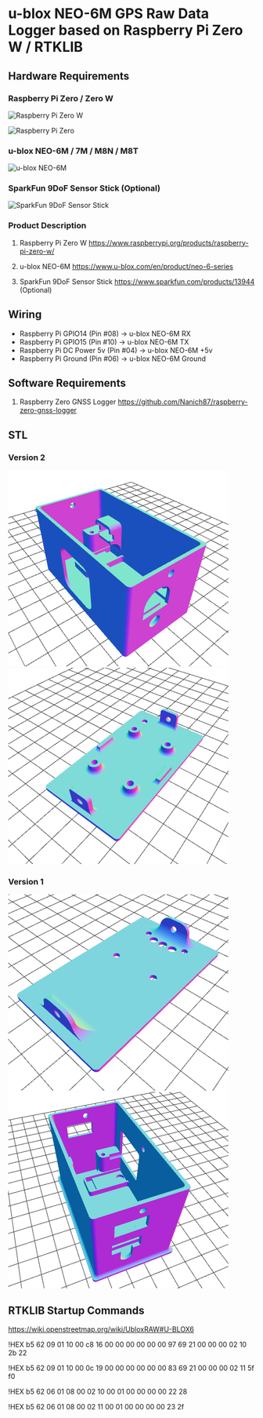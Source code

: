 # u-blox NEO-6M GPS Raw Data Logger based on Raspberry Pi Zero W / RTKLIB

## Hardware Requirements

### Raspberry Pi Zero / Zero W

![Raspberry Pi Zero W](https://github.com/Nanich87/raspberry-pi-zero-w-base-rover-u-blox-neo-6m/blob/master/images/raspberry-pi-zero-w.jpg "Raspberry Pi Zero W")

![Raspberry Pi Zero](https://github.com/Nanich87/raspberry-pi-zero-w-base-rover-u-blox-neo-6m/blob/master/images/raspberry-pi-zero.jpg "Raspberry Pi Zero")

### u-blox NEO-6M / 7M / M8N / M8T

![u-blox NEO-6M](https://github.com/Nanich87/raspberry-pi-zero-w-base-rover-u-blox-neo-6m/blob/master/images/u-blox.jpg "u-blox NEO-6M")

### SparkFun 9DoF Sensor Stick (Optional)

![SparkFun 9DoF Sensor Stick](https://github.com/Nanich87/raspberry-pi-zero-w-base-rover-u-blox-neo-6m/blob/master/images/sparkfun-9dof-sensor-stick.jpg "SparkFun 9DoF Sensor Stick")

### Product Description

1. Raspberry Pi Zero W https://www.raspberrypi.org/products/raspberry-pi-zero-w/

2. u-blox NEO-6M https://www.u-blox.com/en/product/neo-6-series

3. SparkFun 9DoF Sensor Stick https://www.sparkfun.com/products/13944 (Optional)

## Wiring

- Raspberry Pi GPIO14 (Pin #08) -> u-blox NEO-6M RX
- Raspberry Pi GPIO15 (Pin #10) -> u-blox NEO-6M TX
- Raspberry Pi DC Power 5v (Pin #04) -> u-blox NEO-6M +5v
- Raspberry Pi Ground (Pin #06) -> u-blox NEO-6M Ground

## Software Requirements

1. Raspberry Zero GNSS Logger https://github.com/Nanich87/raspberry-zero-gnss-logger

## STL

### Version 2

![Part 1 V2](https://raw.githubusercontent.com/Nanich87/raspberry-gnss-rtk-ublox-neo-6m/master/images/3d/part_1_v2.png)
![Part 2 V2](https://raw.githubusercontent.com/Nanich87/raspberry-gnss-rtk-ublox-neo-6m/master/images/3d/part_2_v2.png)

### Version 1

![Part 1 V2](https://raw.githubusercontent.com/Nanich87/raspberry-gnss-rtk-ublox-neo-6m/master/images/3d/part_1_v1.png)
![Part 2 V2](https://raw.githubusercontent.com/Nanich87/raspberry-gnss-rtk-ublox-neo-6m/master/images/3d/part_2_v1.png)

## RTKLIB Startup Commands

https://wiki.openstreetmap.org/wiki/UbloxRAW#U-BLOX6

!HEX b5 62 09 01 10 00 c8 16 00 00 00 00 00 00 97 69 21 00 00 00 02 10 2b 22

!HEX b5 62 09 01 10 00 0c 19 00 00 00 00 00 00 83 69 21 00 00 00 02 11 5f f0

!HEX b5 62 06 01 08 00 02 10 00 01 00 00 00 00 22 28

!HEX b5 62 06 01 08 00 02 11 00 01 00 00 00 00 23 2f
